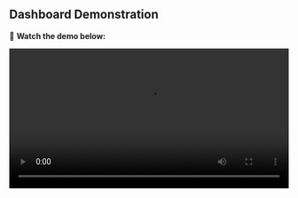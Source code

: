 ## Dashboard Demonstration

🎥 **Watch the demo below:**

<video width="100%" controls>
  <source src="demo/demo.mp4" type="video/mp4">
  Your browser does not support the video tag.
</video>
